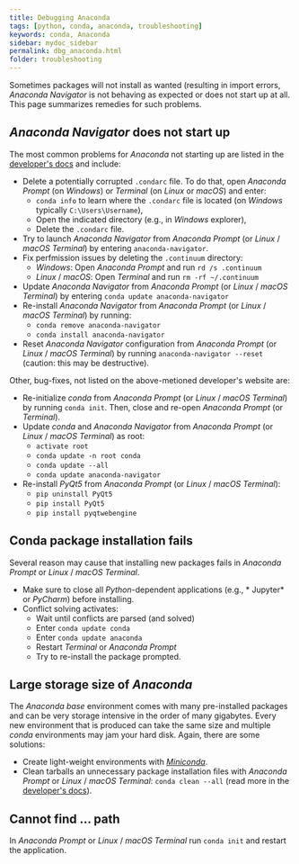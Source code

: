 ```yaml
---
title: Debugging Anaconda
tags: [python, conda, anaconda, troubleshooting]
keywords: conda, Anaconda
sidebar: mydoc_sidebar
permalink: dbg_anaconda.html
folder: troubleshooting
---
```


Sometimes packages will not install as wanted (resulting in import errors, *Anaconda Navigator* is not behaving as expected or does not start up at all. This page summarizes remedies for such problems.

## *Anaconda Navigator* does not start up

The most common problems for *Anaconda* not starting up are listed in the [developer's docs](https://docs.anaconda.com/anaconda/navigator/troubleshooting/) and include:

* Delete a potentially corrupted `.condarc` file. To do that, open *Anaconda Prompt* (on *Windows*) or *Terminal* (on *Linux* or *macOS*) and enter:
	- `conda info` to learn where the `.condarc` file is located  (on *Windows* typically `C:\Users\Username`),
	- Open the indicated directory (e.g., in *Windows* explorer),
	- Delete the `.condarc` file.
* Try to launch *Anaconda Navigator*  from *Anaconda Prompt* (or *Linux* / *macOS* *Terminal*) by entering `anaconda-navigator`.
* Fix perfmission issues by deleting the `.continuum` directory:
	- *Windows*: Open *Anaconda Prompt* and run `rd /s .continuum`
	- *Linux* / *macOS*: Open *Terminal* and run `rm -rf ~/.continuum`
* Update *Anaconda Navigator* from *Anaconda Prompt* (or *Linux* / *macOS* *Terminal*) by entering `conda update anaconda-navigator`
* Re-install *Anaconda Navigator* from *Anaconda Prompt* (or *Linux* / *macOS* *Terminal*) by running:
	- `conda remove anaconda-navigator`
	- `conda install anaconda-navigator`
* Reset *Anaconda Navigator* configuration from *Anaconda Prompt* (or *Linux* / *macOS* *Terminal*) by running `anaconda-navigator --reset` (caution: this may be destructive).

Other, bug-fixes, not listed on the above-metioned developer's website are:
* Re-initialize *conda* from *Anaconda Prompt* (or *Linux* / *macOS* *Terminal*) by running `conda init`. Then, close and re-open *Anaconda Prompt* (or *Terminal*).
* Update *conda* and *Anaconda Navigator* from *Anaconda Prompt* (or *Linux* / *macOS* *Terminal*) as root:
	- `activate root`
	- `conda update -n root conda`
	- `conda update --all`
	- `conda update anaconda-navigator`
* Re-install *PyQt5* from *Anaconda Prompt* (or *Linux* / *macOS* *Terminal*):
	- `pip uninstall PyQt5`
	- `pip install PyQt5`
	- `pip install pyqtwebengine`


## Conda package installation fails
Several reason may cause that installing new packages fails in *Anaconda Prompt* or *Linux* / *macOS* *Terminal*.

* Make sure to close all *Python*-dependent applications (e.g., * Jupyter* or *PyCharm*) before installing. 
* Conflict solving activates:
	- Wait until conflicts are parsed (and solved)
	- Enter `conda update conda`
	- Enter `conda update anaconda`
	- Restart *Terminal* or *Anaconda Prompt*
	- Try to re-install the package prompted.
	
## Large storage size of *Anaconda*

The *Anaconda* *base* environment comes with many pre-installed packages and can be very storage intensive in the order of many gigabytes. Every new environment that is produced can take the same size and multiple *conda* environments may jam your hard disk. Again, there are some solutions:

* Create light-weight environments with [*Miniconda*](https://docs.conda.io/en/latest/miniconda.html).
* Clean tarballs an unnecessary package installation files with *Anaconda Prompt* or *Linux* / *macOS* *Terminal*: `conda clean --all` (read more in the [developer's docs](https://docs.conda.io/projects/conda/en/latest/commands/clean.html)).


## Cannot find ... path

In *Anaconda Prompt* or *Linux* / *macOS* *Terminal* run `conda init` and restart the application.



